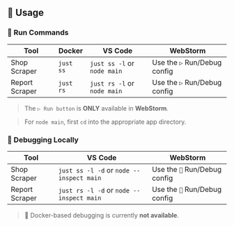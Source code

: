 ## 🚀 Usage

### 🏃 Run Commands

| Tool           | Docker    | VS Code                     | WebStorm                     |
|----------------|-----------|-----------------------------|------------------------------|
| Shop Scraper   | `just ss` | `just ss -l` or `node main` | Use the `▷` Run/Debug config |
| Report Scraper | `just rs` | `just rs -l` or `node main` | Use the `▷` Run/Debug config |

> The `▷ Run button` is **ONLY** available in **WebStorm**.

> For `node main`, first `cd` into the appropriate app directory.

### 🐞 Debugging Locally

| Tool           | VS Code                                  | WebStorm                      |
|----------------|------------------------------------------|-------------------------------|
| Shop Scraper   | `just ss -l -d` or `node --inspect main` | Use the `🐞` Run/Debug config |
| Report Scraper | `just rs -l -d` or `node --inspect main` | Use the `🐞` Run/Debug config |

> 🐳 Docker-based debugging is currently **not available**.
